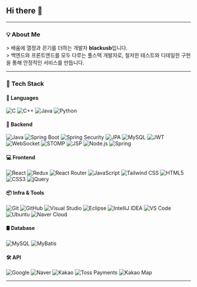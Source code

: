 ## Hi there 👋

<!--
**blackusb/blackusb** is a ✨ _special_ ✨ repository because its `README.md` (this file) appears on your GitHub profile.

Here are some ideas to get you started:

- 🔭 I’m currently working on ...
- 🌱 I’m currently learning ...
- 👯 I’m looking to collaborate on ...
- 🤔 I’m looking for help with ...
- 💬 Ask me about ...
- 📫 How to reach me: ...
- 😄 Pronouns: ...
- ⚡ Fun fact: ...
-->

<!--
&lt;h1 align="center"&gt; Hi, I’m hyuneui👋&lt;/h1&gt;
-->

---

### 💡 About Me

&gt; 배움에 열정과 끈기를 더하는 개발자 **blackusb**입니다.  
&gt; 백엔드와 프론트엔드를 모두 다루는 풀스택 개발자로, 철저한 테스트와 디테일한 구현을 통해 안정적인 서비스를 만듭니다.

---

### 🧠 Tech Stack

#### 🧾 Languages
![C](https://img.shields.io/badge/C-%2300599C.svg?style=for-the-badge&amp;logo=c&amp;logoColor=white)
![C++](https://img.shields.io/badge/C++-%2300599C.svg?style=for-the-badge&amp;logo=c%2B%2B&amp;logoColor=white)
![Java](https://img.shields.io/badge/java-%23ED8B00.svg?style=for-the-badge&amp;logo=java&amp;logoColor=white)
![Python](https://img.shields.io/badge/Python-000000?style=for-the-badge&amp;logo=Python&amp;logoColor=white)

#### 🚀 Backend
![Java](https://img.shields.io/badge/java-%23ED8B00.svg?style=for-the-badge&amp;logo=java&amp;logoColor=white)
![Spring Boot](https://img.shields.io/badge/Spring_Boot-6DB33F?style=for-the-badge&amp;logo=springboot&amp;logoColor=white)
![Spring Security](https://img.shields.io/badge/Spring_Security-6DB33F?style=for-the-badge&amp;logo=springsecurity&amp;logoColor=white)
![JPA](https://img.shields.io/badge/JPA-%23007ACC.svg?style=for-the-badge&amp;logo=hibernate&amp;logoColor=white)
![MySQL](https://img.shields.io/badge/mysql-%2300f.svg?style=for-the-badge&amp;logo=mysql&amp;logoColor=white)
![JWT](https://img.shields.io/badge/JWT-black?style=for-the-badge&amp;logo=JSON%20web%20tokens)
![WebSocket](https://img.shields.io/badge/WebSocket-004880?style=for-the-badge&amp;logo=websockets&amp;logoColor=white)
![STOMP](https://img.shields.io/badge/STOMP-%23F29111.svg?style=for-the-badge&amp;logo=stomp&amp;logoColor=white)
![JSP](https://img.shields.io/badge/JSP-%23F7DF1E.svg?style=for-the-badge&amp;logo=java&amp;logoColor=black)
![Node.js](https://img.shields.io/badge/Node.js-339933.svg?style=for-the-badge&amp;logo=node.js&amp;logoColor=white)
![Spring](https://img.shields.io/badge/Spring-6DB33F.svg?style=for-the-badge&amp;logo=spring&amp;logoColor=white)

#### 💻 Frontend
![React](https://img.shields.io/badge/react-%2320232a.svg?style=for-the-badge&amp;logo=react&amp;logoColor=%2361DAFB)
![Redux](https://img.shields.io/badge/redux-%23593d88.svg?style=for-the-badge&amp;logo=redux&amp;logoColor=white)
![React Router](https://img.shields.io/badge/React_Router-CA4245?style=for-the-badge&amp;logo=react-router&amp;logoColor=white)
![JavaScript](https://img.shields.io/badge/javascript-%23323330.svg?style=for-the-badge&amp;logo=javascript&amp;logoColor=%23F7DF1E)
![Tailwind CSS](https://img.shields.io/badge/tailwindcss-06B6D4.svg?style=for-the-badge&amp;logo=tailwind-css&amp;logoColor=white)
![HTML5](https://img.shields.io/badge/HTML5-E34F26.svg?style=for-the-badge&amp;logo=html5&amp;logoColor=white)
![CSS3](https://img.shields.io/badge/CSS3-1572B6.svg?style=for-the-badge&amp;logo=css3&amp;logoColor=white)
![jQuery](https://img.shields.io/badge/jQuery-0769AD.svg?style=for-the-badge&amp;logo=jquery&amp;logoColor=white)

#### 📦 Infra &amp; Tools
![Git](https://img.shields.io/badge/git-%23F05033.svg?style=for-the-badge&amp;logo=git&amp;logoColor=white)
![GitHub](https://img.shields.io/badge/github-%23121011.svg?style=for-the-badge&amp;logo=github&amp;logoColor=white)
![Visual Studio](https://img.shields.io/badge/Visual%20Studio-5C2D91.svg?style=for-the-badge&amp;logo=visual-studio&amp;logoColor=white)
![Eclipse](https://img.shields.io/badge/Eclipse-FE7A16.svg?style=for-the-badge&amp;logo=Eclipse&amp;logoColor=white)
![IntelliJ IDEA](https://img.shields.io/badge/IntelliJ_IDEA-000000.svg?style=for-the-badge&amp;logo=intellij-idea&amp;logoColor=white)
![VS Code](https://img.shields.io/badge/VS%20Code-0078d7.svg?style=for-the-badge&amp;logo=visual-studio-code&amp;logoColor=white)
![Ubuntu](https://img.shields.io/badge/ubuntu-E95420.svg?style=for-the-badge&amp;logo=ubuntu&amp;logoColor=white)
![Naver Cloud](https://img.shields.io/badge/naver%20cloud-03C75A?style=for-the-badge&amp;logoColor=white)

#### 🛢️ Database
![MySQL](https://img.shields.io/badge/mysql-%2300f.svg?style=for-the-badge&amp;logo=mysql&amp;logoColor=white)
![MyBatis](https://img.shields.io/badge/MyBatis-DB0000.svg?style=for-the-badge&amp;logo=MyBatis&amp;logoColor=white)

#### 🛠️ API
![Google](https://img.shields.io/badge/Google-4285F4.svg?style=for-the-badge&amp;logo=google&amp;logoColor=white)
![Naver](https://img.shields.io/badge/Naver-03C75A.svg?style=for-the-badge&amp;logo=naver&amp;logoColor=white)
![Kakao](https://img.shields.io/badge/Kakao-FFCD00.svg?style=for-the-badge&amp;logo=kakao&amp;logoColor=black)
![Toss Payments](https://img.shields.io/badge/Toss_Payments-0064FF.svg?style=for-the-badge&amp;logo=toss&amp;logoColor=white)
![Kakao Map](https://img.shields.io/badge/Kakao_Map-FFCD00.svg?style=for-the-badge&amp;logo=kakaotalk&amp;logoColor=black)

<!--
### 📈 GitHub Stats
&lt;p&gt;
  &lt;img src="https://github-readme-stats.vercel.app/api?username=drumtiger&amp;show_icons=true&amp;theme=one_dark_pro" height="160px"/&gt;
  &lt;img src="https://github-readme-stats.vercel.app/api/top-langs/?username=drumtiger&amp;layout=compact&amp;theme=one_dark_pro" height="160px"/&gt;
&lt;/p&gt;
-->

---

<!--
### 📬 Contact

- ✉️ Email : astrallana@naver.com 
- 🧵 Project (MIMYO) : [https://mimyo.my](https://mimyo.my)

---



&lt;!---
- 👋 Hi, I’m @drumtiger
- 👀 I’m interested in ...
- 🌱 I’m currently learning ...
- 💞️ I’m looking to collaborate on ...
- 📫 How to reach me ...
- 😄 Pronouns: ...
- ⚡ Fun fact: ...

drumtiger/drumtiger is a ✨ special ✨ repository because its `README.md` (this file) appears on your GitHub profile.
You can click the Preview link to take a look at your changes.
---&gt;

-->
